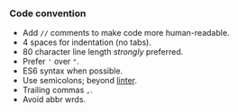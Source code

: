 ### Code convention
* Add `//` comments to make code more human-readable.
* 4 spaces for indentation (no tabs).
* 80 character line length *strongly* preferred.
* Prefer `'` over `"`.
* ES6 syntax when possible.
* Use semicolons; beyond [linter](https://en.wikipedia.org/wiki/Lint_(software)).
* Trailing commas `,`.
* Avoid abbr wrds.
